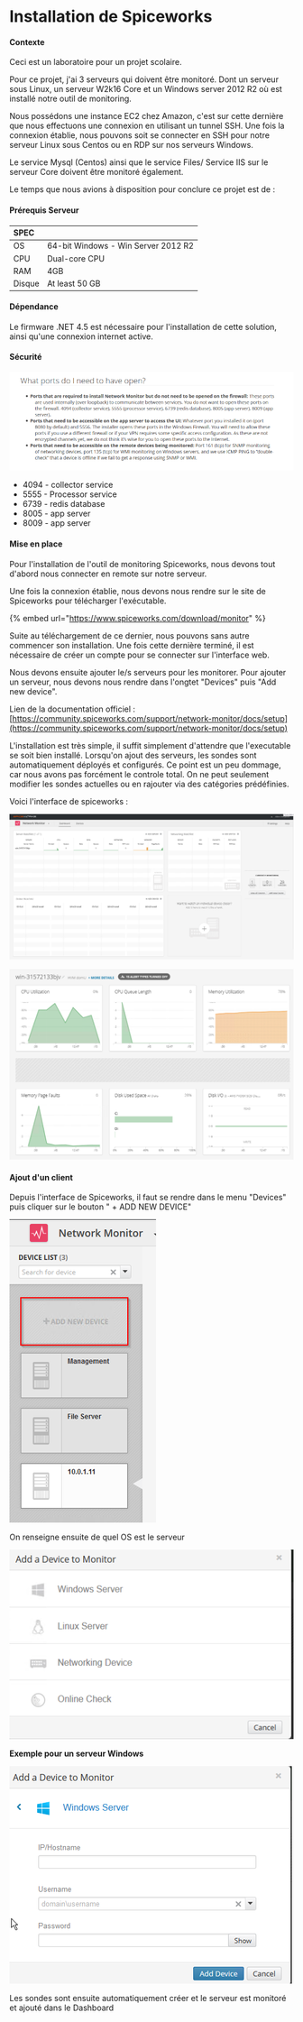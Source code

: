 # Installation de Spiceworks

#### Contexte

Ceci est un laboratoire pour un projet scolaire.

Pour ce projet, j'ai 3 serveurs qui doivent être monitoré. Dont un serveur sous Linux, un serveur W2k16 Core et un Windows server 2012 R2 où est installé notre outil de monitoring.

Nous possédons une instance EC2 chez Amazon, c'est sur cette dernière que nous effectuons une connexion en utilisant un tunnel SSH. Une fois la connexion établie, nous pouvons soit se connecter en SSH pour notre serveur Linux sous Centos ou en RDP sur nos serveurs Windows.

Le service Mysql \(Centos\) ainsi que le service Files/ Service IIS sur le serveur Core doivent être monitoré également.

Le temps que nous avions à disposition pour conclure ce projet est de : 

#### Prérequis Serveur

| SPEC |  |
| :--- | :--- |
| OS | 64-bit Windows - Win Server 2012 R2 |
| CPU | Dual-core CPU |
| RAM | 4GB |
| Disque | At least 50 GB |

#### Dépendance 

Le firmware .NET 4.5 est nécessaire pour l'installation de cette solution, ainsi qu'une connexion internet active. 

#### Sécurité

![](.gitbook/assets/image.png)

* 4094 - collector service
* 5555 - Processor service
* 6739 - redis database
* 8005 - app server
* 8009 - app server

#### Mise en place 

Pour l'installation de l'outil de monitoring Spiceworks, nous devons tout d'abord nous connecter en remote sur notre serveur. 

Une fois la connexion établie, nous devons nous rendre sur le site de Spiceworks pour télécharger l'exécutable. 

{% embed url="https://www.spiceworks.com/download/monitor" %}

Suite au téléchargement de ce dernier, nous pouvons sans autre commencer son installation. Une fois cette dernière terminé, il est nécessaire de créer un compte pour se connecter sur l'interface web.

Nous devons ensuite ajouter le/s serveurs pour les monitorer. Pour ajouter un serveur, nous devons nous rendre dans l'ongtet "Devices" puis "Add new device".

Lien de la documentation officiel : [https://community.spiceworks.com/support/network-monitor/docs/setup](https://community.spiceworks.com/support/network-monitor/docs/setup)

L'installation est très simple, il suffit simplement d'attendre que l'executable se soit bien installé. Lorsqu'on ajout des serveurs, les sondes sont automatiquement déployés et configurés. Ce point est un peu dommage, car nous avons pas forcément le controle total. On ne peut seulement modifier les sondes actuelles ou en rajouter via des catégories prédéfinies.

Voici l'interface de spiceworks : 

![](.gitbook/assets/image%20%2816%29.png)

![](.gitbook/assets/image%20%286%29.png)

#### Ajout d'un client 

Depuis l'interface de Spiceworks, il faut se rendre dans le menu "Devices" puis cliquer sur le bouton " + ADD NEW DEVICE" 

![](.gitbook/assets/image%20%285%29.png)

On renseigne ensuite de quel OS est le serveur 

![](.gitbook/assets/image%20%2815%29.png)

**Exemple pour un serveur Windows** 

![](.gitbook/assets/image%20%284%29.png)

Les sondes sont ensuite automatiquement créer et le serveur est monitoré et ajouté dans le Dashboard

